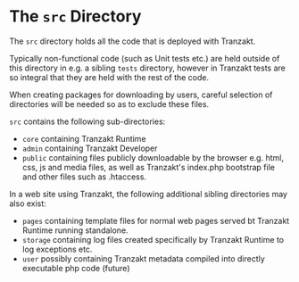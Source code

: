 # The `src` Directory
The `src` directory holds all the code that is deployed with Tranzakt.

Typically non-functional code (such as Unit tests etc.) are held outside of this
directory in e.g. a sibling `tests` directory,
however in Tranzakt tests are so integral that they are held with the rest of the code.

When creating packages for downloading by users, careful selection of directories
will be needed so as to exclude these files.

`src` contains the following sub-directories:
* `core` containing Tranzakt Runtime
* `admin` containing Tranzakt Developer
* `public` containing files publicly downloadable by the browser
e.g. html, css, js and media files,
as well as Tranzakt's index.php bootstrap file and other files such as .htaccess.

In a web site using Tranzakt, the following additional sibling directories may also exist:
* `pages` containing template files for normal web pages served bt Tranzakt Runtime running standalone.
* `storage` containing log files created specifically by Tranzakt Runtime to log exceptions etc.
* `user` possibly containing Tranzakt metadata compiled into directly executable php code (future)
